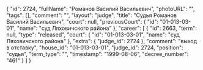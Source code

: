 {
    "id": 2724,
    "fullName": "Романов Василий Васильевич",
    "photoURL": "",
    "tags": [],
    "comment": "",
    "layout": "judge",
    "title": "Судья Романов Василий Васильевич",
    "court": null,
    "previousCourt": {
        "id": "01-013-03-01",
        "name": "суд Ляховичского района"
    },
    "career": [
        {
            "id": 2663,
            "term": null,
            "type": "released",
            "court": {
                "id": "01-013-03-01",
                "name": "суд Ляховичского района"
            },
            "extra": {
                "judge_id": 2724
            },
            "comment": "выход в отставку",
            "house_id": "01-013-03-01",
            "judge_id": 2724,
            "position": "судья",
            "term_type": "",
            "timestamp": "1999-08-06",
            "decree_number": "461"
        }
    ]
}